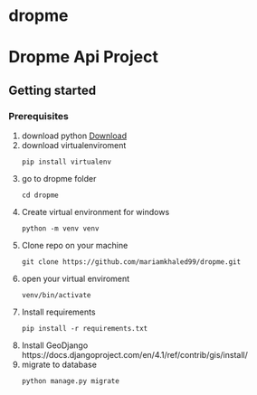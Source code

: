 # dropme
# Dropme Api Project

<h2>Getting started</h2>
<h3>Prerequisites</h3>
<ol>
<li> download python <a href="https://www.python.org/downloads/">Download</a> </li>
<li> download virtualenviroment 

```shell
pip install virtualenv
```
</li>
<li>go to dropme folder

```shell
cd dropme
```
</li>
<li>Create virtual environment for windows

```shell
python -m venv venv
```
</li>
<li>Clone repo on your machine

```shell
git clone https://github.com/mariamkhaled99/dropme.git
```
</li>

<li>open your virtual enviroment
  
```shell
venv/bin/activate
```
</li>
<li>Install requirements

```shell
pip install -r requirements.txt
```
</li>
<li>
Install GeoDjango
https://docs.djangoproject.com/en/4.1/ref/contrib/gis/install/
</li>
<li>migrate to database

```shell
python manage.py migrate
```
</li>
